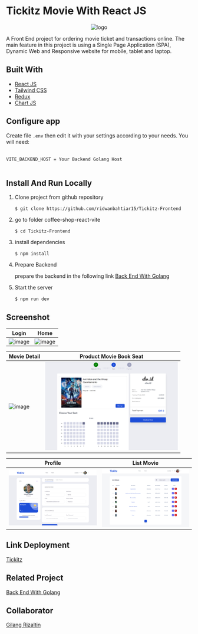# Tickitz Movie With React JS

<p align="center">
        <img src="./src/assets/img/Tickitz.svg" width="200px" alt="logo"></img>
</p>

A Front End project for ordering movie ticket and transactions online. The main feature in this project is using a Single Page Application (SPA), Dynamic Web and Responsive website for mobile, tablet and laptop.

## Built With

- [React JS](https://go.dev/)
- [Tailwind CSS](https://tailwindcss.com/)
- [Redux](https://redux.js.org/)
- [Chart JS](https://www.chartjs.org/)

## Configure app

Create file `.env` then edit it with your settings
according to your needs. You will need:

<pre>
<code>
VITE_BACKEND_HOST = Your Backend Golang Host
</code>
</pre>

## Install And Run Locally

1.  Clone project from github repository

        $ git clone https://github.com/ridwanbahtiar15/Tickitz-Frontend

2.  go to folder coffee-shop-react-vite

        $ cd Tickitz-Frontend

3.  install dependencies

        $ npm install

4.  Prepare Backend

    prepare the backend in the following link [Back End With Golang](https://github.com/ridwanbahtiar15/Tickitz-Golang)

5.  Start the server

        $ npm run dev

## Screenshot

| Login                                                                       | Home                                                                        |
| --------------------------------------------------------------------------- | --------------------------------------------------------------------------- |
| <img src="./src/assets/ss_tickitz/0.png" alt="image" style="width:360px;"/> | <img src="./src/assets/ss_tickitz/1.png" alt="image" style="width:360px;"/> |

| Movie Detail                                                                | Product Movie Book Seat                                                     |
| --------------------------------------------------------------------------- | --------------------------------------------------------------------------- |
| <img src="./src/assets/ss_tickitz/2.png" alt="image" style="width:360px;"/> | <img src="./src/assets/ss_tickitz/3.png" alt="image" style="width:360px;"/> |

| Profile                                                                     | List Movie                                                                  |
| --------------------------------------------------------------------------- | --------------------------------------------------------------------------- |
| <img src="./src/assets/ss_tickitz/5.png" alt="image" style="width:360px;"/> | <img src="./src/assets/ss_tickitz/4.png" alt="image" style="width:360px;"/> |

## Link Deployment

[Tickitz](tickitz-frontend-eight.vercel.app)

## Related Project

[Back End With Golang](https://github.com/ridwanbahtiar15/Tickitz-Golang)

## Collaborator

[Gilang Rizaltin](https://github.com/GilangRizaltin)
